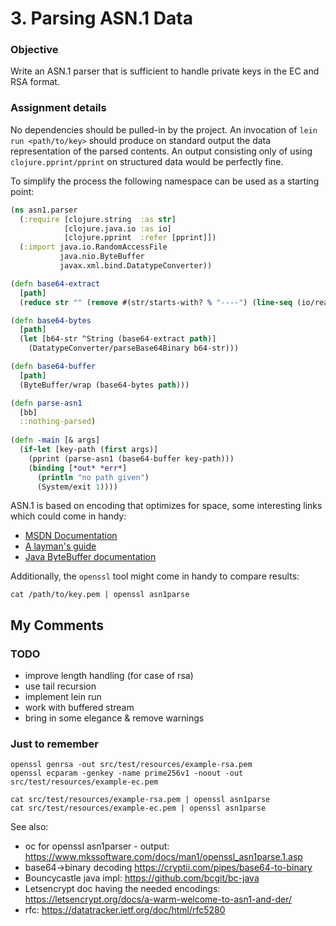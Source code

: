 # 3. Parsing ASN.1 Data

### Objective

Write an ASN.1 parser that is sufficient to handle private keys in the
EC and RSA format.

### Assignment details

No dependencies should be pulled-in by the project. An invocation of
`lein run <path/to/key>` should produce on standard output the data
representation of the parsed contents. An output consisting only of
using `clojure.pprint/pprint` on structured data would be perfectly
fine.

To simplify the process the following namespace can be used as a
starting point:

```clojure
(ns asn1.parser
  (:require [clojure.string  :as str]
            [clojure.java.io :as io]
            [clojure.pprint  :refer [pprint]])
  (:import java.io.RandomAccessFile
           java.nio.ByteBuffer
           javax.xml.bind.DatatypeConverter))

(defn base64-extract
  [path]
  (reduce str "" (remove #(str/starts-with? % "----") (line-seq (io/reader path)))))

(defn base64-bytes
  [path]
  (let [b64-str ^String (base64-extract path)]
    (DatatypeConverter/parseBase64Binary b64-str)))

(defn base64-buffer
  [path]
  (ByteBuffer/wrap (base64-bytes path)))

(defn parse-asn1
  [bb]
  ::nothing-parsed)
  
(defn -main [& args]
  (if-let [key-path (first args)]
    (pprint (parse-asn1 (base64-buffer key-path)))
	(binding [*out* *err*]
	  (println "no path given")
	  (System/exit 1))))
```

ASN.1 is based on encoding that optimizes for space, some interesting
links which could come in handy:

- [MSDN Documentation](https://msdn.microsoft.com/en-us/library/windows/desktop/bb540809(v=vs.85).aspx)
- [A layman's guide](http://luca.ntop.org/Teaching/Appunti/asn1.html)
- [Java ByteBuffer documentation](https://docs.oracle.com/javase/7/docs/api/java/nio/ByteBuffer.html)

Additionally, the `openssl` tool might come in handy to compare results:

    cat /path/to/key.pem | openssl asn1parse

## My Comments

### TODO
* improve length handling (for case of rsa)
* use tail recursion
* implement lein run
* work with buffered stream
* bring in some elegance & remove warnings


### Just to remember
```
openssl genrsa -out src/test/resources/example-rsa.pem
openssl ecparam -genkey -name prime256v1 -noout -out src/test/resources/example-ec.pem

cat src/test/resources/example-rsa.pem | openssl asn1parse
cat src/test/resources/example-ec.pem | openssl asn1parse
```

See also: 
* oc for openssl asn1parser - output: https://www.mkssoftware.com/docs/man1/openssl_asn1parse.1.asp
* base64->binary decoding https://cryptii.com/pipes/base64-to-binary
* Bouncycastle java impl: https://github.com/bcgit/bc-java
* Letsencrypt doc having the needed encodings: https://letsencrypt.org/docs/a-warm-welcome-to-asn1-and-der/
* rfc: https://datatracker.ietf.org/doc/html/rfc5280